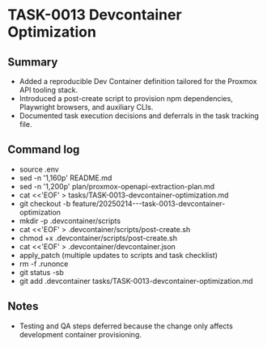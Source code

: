 # TASK-0013 Devcontainer Optimization

## Summary
- Added a reproducible Dev Container definition tailored for the Proxmox API tooling stack.
- Introduced a post-create script to provision npm dependencies, Playwright browsers, and auxiliary CLIs.
- Documented task execution decisions and deferrals in the task tracking file.

## Command log
- source .env
- sed -n '1,160p' README.md
- sed -n '1,200p' plan/proxmox-openapi-extraction-plan.md
- cat <<'EOF' > tasks/TASK-0013-devcontainer-optimization.md
- git checkout -b feature/20250214---task-0013-devcontainer-optimization
- mkdir -p .devcontainer/scripts
- cat <<'EOF' > .devcontainer/scripts/post-create.sh
- chmod +x .devcontainer/scripts/post-create.sh
- cat <<'EOF' > .devcontainer/devcontainer.json
- apply_patch (multiple updates to scripts and task checklist)
- rm -f .runonce
- git status -sb
- git add .devcontainer tasks/TASK-0013-devcontainer-optimization.md

## Notes
- Testing and QA steps deferred because the change only affects development container provisioning.
